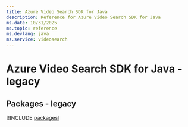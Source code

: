 ```yaml
---
title: Azure Video Search SDK for Java
description: Reference for Azure Video Search SDK for Java
ms.date: 10/31/2025
ms.topic: reference
ms.devlang: java
ms.service: videosearch
---
```

# Azure Video Search SDK for Java - legacy
## Packages - legacy
[!INCLUDE [packages](video-search-index.md)]